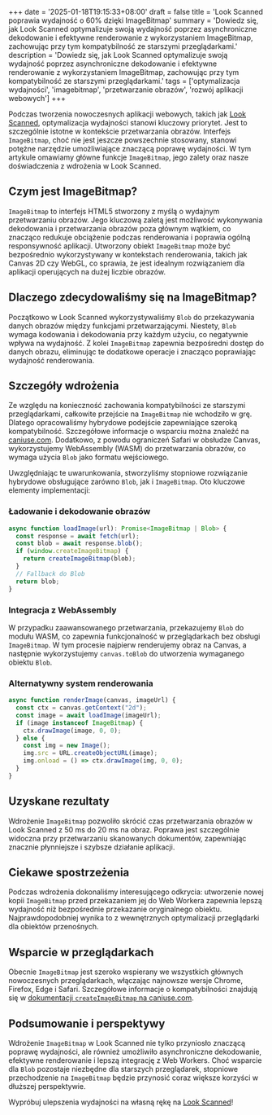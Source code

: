 +++
date = '2025-01-18T19:15:33+08:00'
draft = false
title = 'Look Scanned poprawia wydajność o 60% dzięki ImageBitmap'
summary = 'Dowiedz się, jak Look Scanned optymalizuje swoją wydajność poprzez asynchroniczne dekodowanie i efektywne renderowanie z wykorzystaniem ImageBitmap, zachowując przy tym kompatybilność ze starszymi przeglądarkami.'
description = 'Dowiedz się, jak Look Scanned optymalizuje swoją wydajność poprzez asynchroniczne dekodowanie i efektywne renderowanie z wykorzystaniem ImageBitmap, zachowując przy tym kompatybilność ze starszymi przeglądarkami.'
tags = ['optymalizacja wydajności', 'imagebitmap', 'przetwarzanie obrazów', 'rozwój aplikacji webowych']
+++

Podczas tworzenia nowoczesnych aplikacji webowych, takich jak [Look Scanned](https://lookscanned.io), optymalizacja wydajności stanowi kluczowy priorytet. Jest to szczególnie istotne w kontekście przetwarzania obrazów. Interfejs `ImageBitmap`, choć nie jest jeszcze powszechnie stosowany, stanowi potężne narzędzie umożliwiające znaczącą poprawę wydajności. W tym artykule omawiamy główne funkcje `ImageBitmap`, jego zalety oraz nasze doświadczenia z wdrożenia w Look Scanned.

## Czym jest ImageBitmap?

`ImageBitmap` to interfejs HTML5 stworzony z myślą o wydajnym przetwarzaniu obrazów. Jego kluczową zaletą jest możliwość wykonywania dekodowania i przetwarzania obrazów poza głównym wątkiem, co znacząco redukuje obciążenie podczas renderowania i poprawia ogólną responsywność aplikacji. Utworzony obiekt `ImageBitmap` może być bezpośrednio wykorzystywany w kontekstach renderowania, takich jak Canvas 2D czy WebGL, co sprawia, że jest idealnym rozwiązaniem dla aplikacji operujących na dużej liczbie obrazów.

## Dlaczego zdecydowaliśmy się na ImageBitmap?

Początkowo w Look Scanned wykorzystywaliśmy `Blob` do przekazywania danych obrazów między funkcjami przetwarzającymi. Niestety, `Blob` wymaga kodowania i dekodowania przy każdym użyciu, co negatywnie wpływa na wydajność. Z kolei `ImageBitmap` zapewnia bezpośredni dostęp do danych obrazu, eliminując te dodatkowe operacje i znacząco poprawiając wydajność renderowania.

## Szczegóły wdrożenia

Ze względu na konieczność zachowania kompatybilności ze starszymi przeglądarkami, całkowite przejście na `ImageBitmap` nie wchodziło w grę. Dlatego opracowaliśmy hybrydowe podejście zapewniające szeroką kompatybilność. Szczegółowe informacje o wsparciu można znaleźć na [caniuse.com](https://caniuse.com/createimagebitmap). Dodatkowo, z powodu ograniczeń Safari w obsłudze Canvas, wykorzystujemy WebAssembly (WASM) do przetwarzania obrazów, co wymaga użycia `Blob` jako formatu wejściowego.

Uwzględniając te uwarunkowania, stworzyliśmy stopniowe rozwiązanie hybrydowe obsługujące zarówno `Blob`, jak i `ImageBitmap`. Oto kluczowe elementy implementacji:

### Ładowanie i dekodowanie obrazów

```typescript
async function loadImage(url): Promise<ImageBitmap | Blob> {
  const response = await fetch(url);
  const blob = await response.blob();
  if (window.createImageBitmap) {
    return createImageBitmap(blob);
  }
  // Fallback do Blob
  return blob;
}
```

### Integracja z WebAssembly

W przypadku zaawansowanego przetwarzania, przekazujemy `Blob` do modułu WASM, co zapewnia funkcjonalność w przeglądarkach bez obsługi `ImageBitmap`. W tym procesie najpierw renderujemy obraz na Canvas, a następnie wykorzystujemy `canvas.toBlob` do utworzenia wymaganego obiektu `Blob`.

### Alternatywny system renderowania

```typescript
async function renderImage(canvas, imageUrl) {
  const ctx = canvas.getContext("2d");
  const image = await loadImage(imageUrl);
  if (image instanceof ImageBitmap) {
    ctx.drawImage(image, 0, 0);
  } else {
    const img = new Image();
    img.src = URL.createObjectURL(image);
    img.onload = () => ctx.drawImage(img, 0, 0);
  }
}
```

## Uzyskane rezultaty

Wdrożenie `ImageBitmap` pozwoliło skrócić czas przetwarzania obrazów w Look Scanned z 50 ms do 20 ms na obraz. Poprawa jest szczególnie widoczna przy przetwarzaniu skanowanych dokumentów, zapewniając znacznie płynniejsze i szybsze działanie aplikacji.

## Ciekawe spostrzeżenia

Podczas wdrożenia dokonaliśmy interesującego odkrycia: utworzenie nowej kopii `ImageBitmap` przed przekazaniem jej do Web Workera zapewnia lepszą wydajność niż bezpośrednie przekazanie oryginalnego obiektu. Najprawdopodobniej wynika to z wewnętrznych optymalizacji przeglądarki dla obiektów przenośnych.

## Wsparcie w przeglądarkach

Obecnie `ImageBitmap` jest szeroko wspierany we wszystkich głównych nowoczesnych przeglądarkach, włączając najnowsze wersje Chrome, Firefox, Edge i Safari. Szczegółowe informacje o kompatybilności znajdują się w [dokumentacji `createImageBitmap` na caniuse.com](https://caniuse.com/createimagebitmap).

## Podsumowanie i perspektywy

Wdrożenie `ImageBitmap` w Look Scanned nie tylko przyniosło znaczącą poprawę wydajności, ale również umożliwiło asynchroniczne dekodowanie, efektywne renderowanie i lepszą integrację z Web Workers. Choć wsparcie dla `Blob` pozostaje niezbędne dla starszych przeglądarek, stopniowe przechodzenie na `ImageBitmap` będzie przynosić coraz większe korzyści w dłuższej perspektywie.

Wypróbuj ulepszenia wydajności na własną rękę na [Look Scanned](https://lookscanned.io)!
